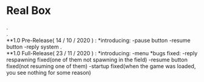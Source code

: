 # Real Box
.    
.    
**1.0 Pre-Release( 14 / 10 / 2020 ) : 
*introducing:
-pause button
-resume button
-reply system
.                            
**1.0 Full-Release( 23 / 11 / 2020 ) : 
*introducing:
-menu
*bugs fixed:
-reply respawning fixed(one of them not spawning in the field)
-resume button fixed(not resuming one of them)
-startup fixed(when the game was loaded, you see nothing for some reason)
